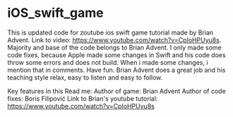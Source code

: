 # iOS_swift_game

This is updated code for zoutube ios swift game tutorial made by Brian Advent. Link to video: https://www.youtube.com/watch?v=CpIoHPUyu8s.
Majority and base of the code belongs to Brian Advent. I only made some code fixes, because Apple made some changes in Swift and his code does 
throw some errors and does not build.
When i made some changes, i mention that in comments.
Have fun. Brian Advent does a great job and his teaching style relax, easy to listen and easy to follow.

Key features in this Read me:
Author of game: Brian Advent
Author of code fixes: Boris Filipović
Link to Brian's youtube tutorial: https://www.youtube.com/watch?v=CpIoHPUyu8s
